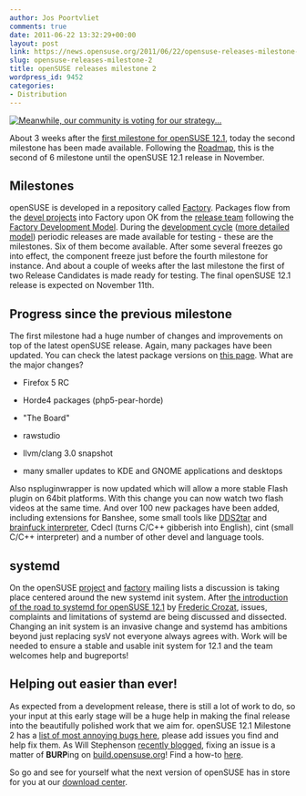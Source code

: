 ```yaml
---
author: Jos Poortvliet
comments: true
date: 2011-06-22 13:32:29+00:00
layout: post
link: https://news.opensuse.org/2011/06/22/opensuse-releases-milestone-2/
slug: opensuse-releases-milestone-2
title: openSUSE releases milestone 2
wordpress_id: 9452
categories:
- Distribution
---
```


[![Meanwhile, our community is voting for our strategy...](//lizards.opensuse.org/wp-content/uploads/2011/06/geeko-cast-my-vote.png)](//lizards.opensuse.org/2011/06/19/aux-armes-citoyens-et-cetera/)

About 3 weeks after the [first milestone for openSUSE 12.1](//news.opensuse.org/2011/06/01/first-step-towards-12-1-with-milestone-1/), today the second milestone has been made available. Following the [Roadmap](//en.opensuse.org/openSUSE:Roadmap), this is the second of 6 milestone until the openSUSE 12.1 release in November.<!-- more -->


## Milestones


openSUSE is developed in a repository called [Factory](//opensuse.org/Portal:Factory). Packages flow from the [devel projects](//nl.opensuse.org/openSUSE:Build_Service_Collaboration#Devel_Project_maintainer.27s_workflow) into Factory upon OK from the [release team](//en.opensuse.org/openSUSE:Release_team) following the [Factory Development Model](//en.opensuse.org/openSUSE:Factory_development_model). During the [development cycle](//en.opensuse.org/openSUSE:Roadmap) ([more detailed model](//www.suse.de/~coolo/opensuse_12.1/)) periodic releases are made available for testing - these are the milestones. Six of them become available. After some several freezes go into effect, the component freeze just before the fourth milestone for instance. And about a couple of weeks after the last milestone the first of two Release Candidates is made ready for testing. The final openSUSE 12.1 release is expected on November 11th.


## Progress since the previous milestone


The first milestone had a huge number of changes and improvements on top of the latest openSUSE release. Again, many packages have been updated. You can check the latest package versions on [this page](//en.opensuse.org/openSUSE:Factory_versions). What are the major changes?



	
  * Firefox 5 RC

	
  * Horde4 packages (php5-pear-horde)

	
  * "The Board"

	
  * rawstudio

	
  * llvm/clang 3.0 snapshot

	
  * many smaller updates to KDE and GNOME applications and desktops


Also nspluginwrapper is now updated which will allow a more stable Flash plugin on 64bit platforms. With this change you can now watch two flash videos at the same time. And over 100 new packages have been added, including extensions for Banshee, some small tools like [DDS2tar](//software.opensuse.org/search?q=dds2tar) and [brainfuck interpreter](//brainfuck.tk/), Cdecl (turns C/C++ gibberish into English), cint (small C/C++ interpreter) and a number of other devel and language tools.


## systemd


On the openSUSE [project](//lists.opensuse.org/opensuse-project/) and [factory](//lists.opensuse.org/opensuse-factory/) mailing lists a discussion is taking place centered around the new systemd init system. After [the introduction of the road to systemd for openSUSE 12.1](//lists.opensuse.org/opensuse-factory/2011-06/msg00210.html) by [Frederic Crozat](//blog.crozat.net/2011/06/road-to-systemd-for-opensuse-121.html), issues, complaints and limitations of systemd are being discussed and dissected. Changing an init system is an invasive change and systemd has ambitions beyond just replacing sysV not everyone always agrees with. Work will be needed to ensure a stable and usable init system for 12.1 and the team welcomes help and bugreports!


## Helping out easier than ever!


As expected from a development release, there is still a lot of work to do, so your input at this early stage will be a huge help in making the final release into the beautifully polished work that we aim for. openSUSE 12.1 Milestone 2 has a [list of most annoying bugs here](//en.opensuse.org/openSUSE:Most_annoying_bugs_12.1_dev), please add issues you find and help fix them. As Will Stephenson [recently blogged](//lizards.opensuse.org/2011/05/16/have-you-burped-yet-today/), fixing an issue is a matter of **BURP**ing on [build.opensuse.org](//build.opensuse.org)! Find a how-to [here](//en.opensuse.org/openSUSE:Build_Service_Collaboration#Example_with_web_interface).

So go and see for yourself what the next version of openSUSE has in store for you at our [download center](//software.opensuse.org/developer).
